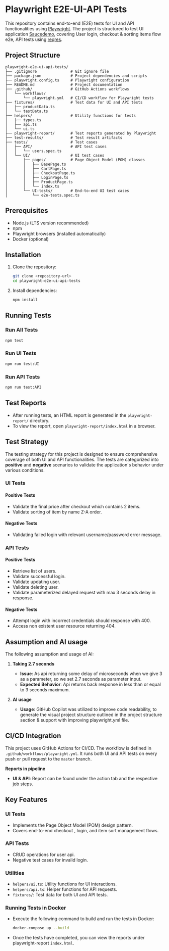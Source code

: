 # Playwright E2E-UI-API Tests

This repository contains end-to-end (E2E) tests for UI and API functionalities using [Playwright](https://playwright.dev/). The project is structured to test UI application [Saucedemo](https://saucedemo.com/), covering User login, checkout & sorting items flow e2e, API tests using [reqres](https://reqres.in/).

## Project Structure

```
playwright-e2e-ui-api-tests/
├── .gitignore               # Git ignore file
├── package.json             # Project dependencies and scripts
├── playwright.config.ts     # Playwright configuration
├── README.md                # Project documentation
├── .github/                 # GitHub Actions workflows
│   └── workflows/
│       └── playwright.yml   # CI/CD workflow for Playwright tests
├── fixtures/                # Test data for UI and API tests
│   ├── productData.ts
│   └── testData.ts
├── helpers/                 # Utility functions for tests
│   ├── types.ts
│   ├── api.ts
│   └── ui.ts
├── playwright-report/       # Test reports generated by Playwright
├── test-results/            # Test result artifacts
├── tests/                   # Test cases
│   ├── API/                 # API test cases
│   │   └── users.spec.ts
│   └── UI/                  # UI test cases
│       ├── pages/           # Page Object Model (POM) classes
│       │   ├── BasePage.ts
│       │   ├── CartPage.ts
│       │   ├── CheckoutPage.ts
│       │   ├── LoginPage.ts
│       │   ├── ProductPage.ts
│       │   └── index.ts
│       └── UI-tests/        # End-to-end UI test cases
│           └── e2e-tests.spec.ts
```

## Prerequisites

- Node.js (LTS version recommended)
- npm
- Playwright browsers (installed automatically)
- Docker (optional)

## Installation

1. Clone the repository:
   ```bash
   git clone <repository-url>
   cd playwright-e2e-ui-api-tests
   ```

2. Install dependencies:
   ```bash
   npm install
   ```

## Running Tests

### Run All Tests
```bash
npm test
```

### Run UI Tests
```bash
npm run test:UI
```

### Run API Tests
```bash
npm run test:API
```

## Test Reports

- After running tests, an HTML report is generated in the `playwright-report/` directory.
- To view the report, open `playwright-report/index.html` in a browser.

## Test Strategy

The testing strategy for this project is designed to ensure comprehensive coverage of both UI and API functionalities. The tests are categorized into **positive** and **negative** scenarios to validate the application's behavior under various conditions.

### UI Tests

#### Positive Tests
- Validate the final price after checkout which contains 2 items.
- Validate sorting of item by name Z-A order.

#### Negative Tests
- Validating failed login with relevant username/password error message.

### API Tests

#### Positive Tests
- Retrieve list of users.
- Validate successful login.
- Validate updating user.
- Validate deleting user.
- Validate parameterized delayed request with max 3 seconds delay in response.

#### Negative Tests
- Attempt login with incorrect credentials should response with 400.
- Access non existent user resource returning 404.

## Assumption and AI usage

The following assumption and usage of AI:

1. **Taking 2.7 seconds**  
   - **Issue**: As api returning some delay of microseconds when we give 3 as a parameter, so we set 2.7 seconds as parameter input.  
   - **Expected Behavior**: Api returns back response in less than or equal to 3 seconds maximum.

2. **AI usage**  
   - **Usage**: GitHub Copilot was utilized to improve code readability, to generate the visual project structure outlined in the project structure section & support with improving playwright.yml file.

## CI/CD Integration

This project uses GitHub Actions for CI/CD. The workflow is defined in `.github/workflows/playwright.yml`. It runs both UI and API tests on every push or pull request to the `master` branch.

**Reports in pipeline**  
   - **UI & API**: Report can be found under the action tab and the respective job steps. 

## Key Features

### UI Tests
- Implements the Page Object Model (POM) design pattern.
- Covers end-to-end checkout , login, and item sort management flows.

### API Tests
- CRUD operations for user api.
- Negative test cases for invalid login.

### Utilities
- `helpers/ui.ts`: Utility functions for UI interactions.
- `helpers/api.ts`: Helper functions for API requests.
- `fixtures/`: Test data for both UI and API tests.

### Running Tests in Docker
- Execute the following command to build and run the tests in Docker:
  ```bash
  docker-compose up --build
- Once the tests have completed, you can view the reports under playwright-report `index.html`.
